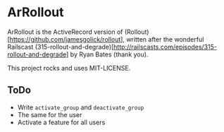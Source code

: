 # ArRollout

ArRollout is the ActiveRecord version of (Rollout)[https://github.com/jamesgolick/rollout], written
after the wonderful Railscast (315-rollout-and-degrade)[http://railscasts.com/episodes/315-rollout-and-degrade]
by Ryan Bates (thank you).


This project rocks and uses MIT-LICENSE.

## ToDo

- Write `activate_group` and `deactivate_group`
- The same for the user
- Activate a feature for all users
